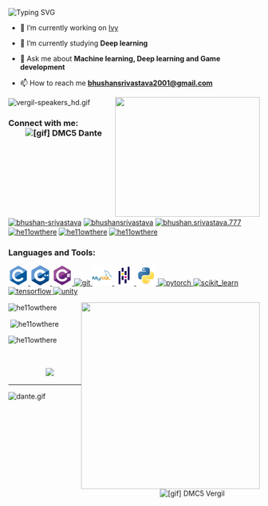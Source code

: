 <!--### Hello there 👋


**he11owthere/he11owthere** is a ✨ _special_ ✨ repository because its `README.md` (this file) appears on your GitHub profile.

Here are some ideas to get you started:

- 🔭 I’m currently working on ...
- 🌱 I’m currently learning ...
- 👯 I’m looking to collaborate on ...
- 🤔 I’m looking for help with ...
- 💬 Ask me about ...
- 📫 How to reach me: ...
- 😄 Pronouns: ...
- ⚡ Fun fact: ...
-->


<!--
<img img align="center" src="https://media.tenor.com/QifzTv3pRLkAAAAC/dmc5.gif" width="150" height="150" />

![Alt Text](https://media.tenor.com/7NZdYNzQosgAAAAC/devil-may-cry-vergil-speaker-bury-the-light-strom.gif)

# 📊 GitHub Stats:
![](https://github-readme-stats.vercel.app/api?username=he11owthere&theme=dark&hide_border=false&include_all_commits=false&count_private=false)<br/>
![](https://github-readme-streak-stats.herokuapp.com/?user=he11owthere&theme=dark&hide_border=false)<br/>
![](https://github-readme-stats.vercel.app/api/top-langs/?username=he11owthere&theme=dark&hide_border=false&include_all_commits=false&count_private=false&layout=compact)

## 🏆 GitHub Trophies
![](https://github-profile-trophy.vercel.app/?username=he11owthere&theme=radical&no-frame=false&no-bg=true&margin-w=4)
-->


<!--<h1 align="center">Hello there 👋, I'm Bhushan Srivastava</h1>
<h3 align="center">Exploring the Field of AI/ML</h3>-->
![Typing SVG](https://readme-typing-svg.herokuapp.com?font=Architects+Daughter&color=ffffff&size=30&lines=Hello+there!+👋;It's+Bhushan+Srivastava!+👋;Exploring+the+field+of+AI/ML;Currently+into+Deep+learning)

- 🔭 I’m currently working on [Ivy](https://github.com/unifyai/ivy)

- 🌱 I’m currently studying **Deep learning**

- 💬 Ask me about **Machine learning, Deep learning and Game development**

- 📫 How to reach me **bhushansrivastava2001@gmail.com**


<!--<img img align="center" src="https://media.tenor.com/7NZdYNzQosgAAAAC/devil-may-cry-vergil-speaker-bury-the-light-strom.gif" width="900" height="450" />-->
<!--<img align="left" src="https://media.tenor.com/D2vItfmaUnIAAAAd/vergil-speakers.gif" width="900" height="450">-->
<!--![Alt Text](https://media.tenor.com/7NZdYNzQosgAAAAC/devil-may-cry-vergil-speaker-bury-the-light-strom.gif)
+<img align="right" src="/art/sample.gif?raw=true" width="200px">-->
<!--![vergil_judgement_cut](https://github.com/he11owthere/he11owthere/assets/59949692/52e47265-61f5-49de-876d-3aa2ff9eafc5)<img align="center"/>-->
<p>
<!--<img align="center" alt="vergil-speakers.gif" src="https://github.com/he11owthere/he11owthere/blob/main/vergil-speakers.gif?raw=true" data-hpc="true" class="Box-sc-g0xbh4-0 kzRgrI">-->
<img align = "center" alt="vergil-speakers_hd.gif" src="https://github.com/he11owthere/he11owthere/blob/main/vergil-speakers_hd.gif?raw=true" data-hpc="true" class="Box-sc-g0xbh4-0 kzRgrI" width="900" height="450">

<img align="right" id="enlarged_image_carousel" src="https://steamuserimages-a.akamaihd.net/ugc/1847035847596743878/9CF69C45FBFF495C8EA29FA046C6313BF516092B/?imw=5000&amp;imh=5000&amp;ima=fit&amp;impolicy=Letterbox&amp;imcolor=%23000000&amp;letterbox=false" width="290" height="240" style="display: inline;">

<!--<img img align="right" src="https://media.tenor.com/7NZdYNzQosgAAAAC/devil-may-cry-vergil-speaker-bury-the-light-strom.gif"/>-->


</p>

<h3 align="left">Connect with me:
  <img align="right" alt="[gif] DMC5 Dante" aria-hidden="true" class="TZM0T" src="https://images-wixmp-ed30a86b8c4ca887773594c2.wixmp.com/f/e11f3286-6d58-46d0-bb87-df57a3630762/dd8nuoa-4c1b355d-1c6c-4683-b6fc-69c23b6d01cd.gif?token=eyJ0eXAiOiJKV1QiLCJhbGciOiJIUzI1NiJ9.eyJzdWIiOiJ1cm46YXBwOjdlMGQxODg5ODIyNjQzNzNhNWYwZDQxNWVhMGQyNmUwIiwiaXNzIjoidXJuOmFwcDo3ZTBkMTg4OTgyMjY0MzczYTVmMGQ0MTVlYTBkMjZlMCIsIm9iaiI6W1t7InBhdGgiOiJcL2ZcL2UxMWYzMjg2LTZkNTgtNDZkMC1iYjg3LWRmNTdhMzYzMDc2MlwvZGQ4bnVvYS00YzFiMzU1ZC0xYzZjLTQ2ODMtYjZmYy02OWMyM2I2ZDAxY2QuZ2lmIn1dXSwiYXVkIjpbInVybjpzZXJ2aWNlOmZpbGUuZG93bmxvYWQiXX0.6IKCraHT6ecWd7xNUDozCY6ZA1Pt2Dz1hKs5QdqQc7w" srcset="" sizes="" style="width:180px;height:180px" fetchpriority="high">
</h3>
<!--<img img align="right" src="https://media.tenor.com/QifzTv3pRLkAAAAC/dmc5.gif" width="380" height="380" />-->

<p align="left">
<a href="https://linkedin.com/in/bhushan-srivastava" target="blank"><img align="center" src="https://raw.githubusercontent.com/rahuldkjain/github-profile-readme-generator/master/src/images/icons/Social/linked-in-alt.svg" alt="bhushan-srivastava" height="30" width="40" /></a>
<a href="https://kaggle.com/bhushansrivastava" target="blank"><img align="center" src="https://raw.githubusercontent.com/rahuldkjain/github-profile-readme-generator/master/src/images/icons/Social/kaggle.svg" alt="bhushansrivastava" height="30" width="40" /></a>
<a href="https://fb.com/bhushan.srivastava.777" target="blank"><img align="center" src="https://raw.githubusercontent.com/rahuldkjain/github-profile-readme-generator/master/src/images/icons/Social/facebook.svg" alt="bhushan.srivastava.777" height="30" width="40" /></a>
<a href="https://instagram.com/he11owthere" target="blank"><img align="center" src="https://raw.githubusercontent.com/rahuldkjain/github-profile-readme-generator/master/src/images/icons/Social/instagram.svg" alt="he11owthere" height="30" width="40" /></a>
<a href="https://www.youtube.com/c/he11owthere" target="blank"><img align="center" src="https://raw.githubusercontent.com/rahuldkjain/github-profile-readme-generator/master/src/images/icons/Social/youtube.svg" alt="he11owthere" height="30" width="40" /></a>
<!--<a href="https://www.codechef.com/users/he11owthere" target="blank"><img align="center" src="https://cdn.jsdelivr.net/npm/simple-icons@3.1.0/icons/codechef.svg" alt="he11owthere" height="30" width="40" /></a>
-->
<a href="https://www.leetcode.com/he11owthere" target="blank"><img align="center" src="https://raw.githubusercontent.com/rahuldkjain/github-profile-readme-generator/master/src/images/icons/Social/leet-code.svg" alt="he11owthere" height="30" width="40" /></a>

</p>

<h3 align="left">Languages and Tools:</h3>
<p align="left"> <a href="https://www.cprogramming.com/" target="_blank" rel="noreferrer"> <img src="https://raw.githubusercontent.com/devicons/devicon/master/icons/c/c-original.svg" alt="c" width="40" height="40"/> </a> <a href="https://www.w3schools.com/cpp/" target="_blank" rel="noreferrer"> <img src="https://raw.githubusercontent.com/devicons/devicon/master/icons/cplusplus/cplusplus-original.svg" alt="cplusplus" width="40" height="40"/> </a> <a href="https://www.w3schools.com/cs/" target="_blank" rel="noreferrer"> <img src="https://raw.githubusercontent.com/devicons/devicon/master/icons/csharp/csharp-original.svg" alt="csharp" width="40" height="40"/> </a> <a href="https://git-scm.com/" target="_blank" rel="noreferrer"> <img src="https://www.vectorlogo.zone/logos/git-scm/git-scm-icon.svg" alt="git" width="40" height="40"/> </a> <a href="https://www.mysql.com/" target="_blank" rel="noreferrer"> <img src="https://raw.githubusercontent.com/devicons/devicon/master/icons/mysql/mysql-original-wordmark.svg" alt="mysql" width="40" height="40"/> </a> <a href="https://pandas.pydata.org/" target="_blank" rel="noreferrer"> <img src="https://raw.githubusercontent.com/devicons/devicon/2ae2a900d2f041da66e950e4d48052658d850630/icons/pandas/pandas-original.svg" alt="pandas" width="40" height="40"/> </a> <a href="https://www.python.org" target="_blank" rel="noreferrer"> <img src="https://raw.githubusercontent.com/devicons/devicon/master/icons/python/python-original.svg" alt="python" width="40" height="40"/> </a> <a href="https://pytorch.org/" target="_blank" rel="noreferrer"> <img src="https://www.vectorlogo.zone/logos/pytorch/pytorch-icon.svg" alt="pytorch" width="40" height="40"/> </a> <a href="https://scikit-learn.org/" target="_blank" rel="noreferrer"> <img src="https://upload.wikimedia.org/wikipedia/commons/0/05/Scikit_learn_logo_small.svg" alt="scikit_learn" width="40" height="40"/> </a> <a href="https://www.tensorflow.org" target="_blank" rel="noreferrer"> <img src="https://www.vectorlogo.zone/logos/tensorflow/tensorflow-icon.svg" alt="tensorflow" width="40" height="40"/> </a> <a href="https://unity.com/" target="_blank" rel="noreferrer"> <img src="https://www.vectorlogo.zone/logos/unity3d/unity3d-icon.svg" alt="unity" width="40" height="40"/> </a> </p>

<p><img align="center" src="https://github-readme-stats.vercel.app/api/top-langs/?username=he11owthere&layout=compact&theme=gotham" alt="he11owthere" />
<img img align="right" src="https://media.tenor.com/QifzTv3pRLkAAAAC/dmc5.gif" width="358" height="375" />

&nbsp;<img align="center" src="https://github-readme-stats.vercel.app/api?username=he11owthere&theme=gotham&show_icons=true" alt="he11owthere" />

<img align="right" alt="[gif] DMC5 Vergil" aria-hidden="true" class="TZM0T" src="https://images-wixmp-ed30a86b8c4ca887773594c2.wixmp.com/f/e11f3286-6d58-46d0-bb87-df57a3630762/dd8nuxg-fe3eadf9-c22e-4232-9f8c-bf579bf8e32a.gif?token=eyJ0eXAiOiJKV1QiLCJhbGciOiJIUzI1NiJ9.eyJzdWIiOiJ1cm46YXBwOjdlMGQxODg5ODIyNjQzNzNhNWYwZDQxNWVhMGQyNmUwIiwiaXNzIjoidXJuOmFwcDo3ZTBkMTg4OTgyMjY0MzczYTVmMGQ0MTVlYTBkMjZlMCIsIm9iaiI6W1t7InBhdGgiOiJcL2ZcL2UxMWYzMjg2LTZkNTgtNDZkMC1iYjg3LWRmNTdhMzYzMDc2MlwvZGQ4bnV4Zy1mZTNlYWRmOS1jMjJlLTQyMzItOWY4Yy1iZjU3OWJmOGUzMmEuZ2lmIn1dXSwiYXVkIjpbInVybjpzZXJ2aWNlOmZpbGUuZG93bmxvYWQiXX0.Vaf8I0xQ8rYaSwFDdV5VsmUpienRgcYVUh4eBJZvFo8" srcset="" sizes="" style="width:200px;height:200px" fetchpriority="high">

  <img align="center" src="https://github-readme-streak-stats.herokuapp.com/?user=he11owthere&&theme=dark" alt="he11owthere" />
  
</p>


&nbsp;&nbsp;&nbsp;&nbsp;&nbsp;&nbsp;&nbsp;&nbsp;&nbsp;&nbsp;&nbsp;&nbsp;&nbsp;&nbsp;&nbsp;&nbsp;&nbsp;&nbsp;&nbsp;&nbsp;&nbsp;&nbsp;&nbsp;&nbsp;&nbsp;&nbsp;&nbsp;&nbsp;&nbsp;&nbsp;&nbsp;&nbsp;&nbsp;&nbsp;&nbsp;&nbsp;&nbsp;&nbsp;&nbsp;&nbsp;&nbsp;&nbsp;&nbsp;&nbsp;&nbsp;&nbsp;&nbsp;&nbsp;&nbsp;&nbsp;&nbsp;&nbsp;&nbsp;&nbsp;&nbsp;&nbsp;&nbsp;&nbsp;&nbsp;&nbsp;&nbsp;&nbsp;&nbsp;&nbsp;&nbsp;&nbsp;&nbsp;&nbsp;&nbsp;&nbsp;&nbsp;&nbsp;&nbsp;&nbsp;&nbsp;&nbsp;&nbsp;&nbsp;&nbsp;&nbsp;&nbsp;&nbsp;&nbsp;&nbsp;&nbsp;&nbsp;&nbsp;&nbsp;&nbsp;&nbsp;&nbsp;&nbsp;&nbsp;[![](https://visitcount.itsvg.in/api?id=he11owthere&icon=0&color=0)](https://visitcount.itsvg.in)

---
<p>

<!--<img align = right style="display: block;-webkit-user-select: none;margin: auto;cursor: zoom-in;background-color: hsl(0, 0%, 90%);" src="https://static.wikia.nocookie.net/the-demonic-paradise/images/0/0f/LOL_CMS_199_Article_03_q9ktvokvfm3yh9gp0tqc.gif/revision/latest?cb=20220401230514" width="981" height="461">-->
<img alt="dante.gif" src="https://github.com/he11owthere/he11owthere/blob/main/dante.gif?raw=true" data-hpc="true" class="Box-sc-g0xbh4-0 kzRgrI" width="900" height="450"> 
</p>

<!-- Proudly created with GPRM ( https://gprm.itsvg.in ) -->
